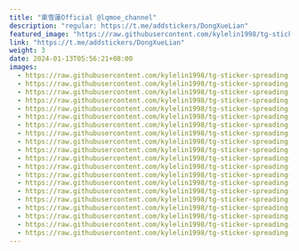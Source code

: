 ```yaml
---
title: "東雪蓮Official @lqmoe_channel"
description: "regular: https://t.me/addstickers/DongXueLian"
featured_image: "https://raw.githubusercontent.com/kylelin1998/tg-sticker-spreading-worldwide-images/main/img/2576bddd-7d0f-4f99-85b3-743f76560c54.jpg"
link: "https://t.me/addstickers/DongXueLian"
weight: 3
date: 2024-01-13T05:56:21+08:00
images:
  - https://raw.githubusercontent.com/kylelin1998/tg-sticker-spreading-worldwide-images/main/img/2576bddd-7d0f-4f99-85b3-743f76560c54.jpg
  - https://raw.githubusercontent.com/kylelin1998/tg-sticker-spreading-worldwide-images/main/img/1ac6d519-765c-4ef3-be28-45072c2b4782.jpg
  - https://raw.githubusercontent.com/kylelin1998/tg-sticker-spreading-worldwide-images/main/img/b8d4225f-00d8-4efc-8e19-848bb28f6d9f.jpg
  - https://raw.githubusercontent.com/kylelin1998/tg-sticker-spreading-worldwide-images/main/img/8eb50217-0379-4ba2-a497-57d859bcdfc1.jpg
  - https://raw.githubusercontent.com/kylelin1998/tg-sticker-spreading-worldwide-images/main/img/b8b826c3-feaa-48ff-a533-e21f441a62b8.jpg
  - https://raw.githubusercontent.com/kylelin1998/tg-sticker-spreading-worldwide-images/main/img/2311ef8f-6501-44ec-8937-3591f5744991.jpg
  - https://raw.githubusercontent.com/kylelin1998/tg-sticker-spreading-worldwide-images/main/img/5aaefe1f-75dd-4e05-a708-e5f298c80fed.jpg
  - https://raw.githubusercontent.com/kylelin1998/tg-sticker-spreading-worldwide-images/main/img/98b7d683-60a9-436c-bd5d-20131105d916.jpg
  - https://raw.githubusercontent.com/kylelin1998/tg-sticker-spreading-worldwide-images/main/img/6e7cc8fc-64c9-4883-83d1-0257b96a2ef5.jpg
  - https://raw.githubusercontent.com/kylelin1998/tg-sticker-spreading-worldwide-images/main/img/5578ce19-ab36-4557-8caa-b3bb742d3262.jpg
  - https://raw.githubusercontent.com/kylelin1998/tg-sticker-spreading-worldwide-images/main/img/11c24160-80c1-422c-a3ae-8e0f9ba7364c.jpg
  - https://raw.githubusercontent.com/kylelin1998/tg-sticker-spreading-worldwide-images/main/img/0f79e249-9b3b-4084-9f34-d3065965b01b.jpg
  - https://raw.githubusercontent.com/kylelin1998/tg-sticker-spreading-worldwide-images/main/img/42fbf317-9b38-478d-b4f7-7aa9d40e7fc6.jpg
  - https://raw.githubusercontent.com/kylelin1998/tg-sticker-spreading-worldwide-images/main/img/927a9c14-e226-4465-8ff3-1caf51f7d519.jpg
  - https://raw.githubusercontent.com/kylelin1998/tg-sticker-spreading-worldwide-images/main/img/600f0062-8c23-4245-b833-0b66c88b1cba.jpg
  - https://raw.githubusercontent.com/kylelin1998/tg-sticker-spreading-worldwide-images/main/img/bfb3afb4-811b-4147-8c9c-f522ec1c4a81.jpg
  - https://raw.githubusercontent.com/kylelin1998/tg-sticker-spreading-worldwide-images/main/img/3bcc3c37-4f12-4746-bbb0-67ae451e641e.jpg
  - https://raw.githubusercontent.com/kylelin1998/tg-sticker-spreading-worldwide-images/main/img/9448e767-1ef9-42ec-ad2e-5158931f2a6b.jpg
  - https://raw.githubusercontent.com/kylelin1998/tg-sticker-spreading-worldwide-images/main/img/7f6a7253-292e-4424-8de5-a217c352b178.jpg
  - https://raw.githubusercontent.com/kylelin1998/tg-sticker-spreading-worldwide-images/main/img/60ba2415-b01b-4886-81e7-e918e46aa09b.jpg
---
```

